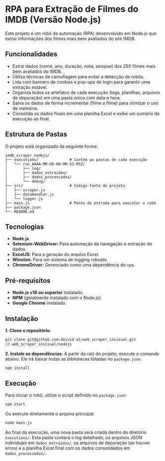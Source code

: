 # RPA para Extração de Filmes do IMDB (Versão Node.js)

Este projeto é um robô de automação (RPA) desenvolvido em Node.js que extrai informações dos filmes mais bem avaliados do site IMDB.

## Funcionalidades

  - Extrai dados (nome, ano, duração, nota, sinopse) dos 250 filmes mais bem avaliados do IMDB.
  - Utiliza técnicas de camuflagem para evitar a detecção de robôs.
  - Lida com banners de cookies e pop-ups de login para garantir uma extração estável.
  - Organiza todos os artefatos de cada execução (logs, planilhas, arquivos de depuração) em uma pasta única com data e hora.
  - Salva os dados de forma incremental (filme a filme) para otimizar o uso de memória.
  - Consolida os dados finais em uma planilha Excel e exibe um sumário da execução ao final.

## Estrutura de Pastas

O projeto está organizado da seguinte forma:

```
imdb_scraper_nodejs/
├── executions/              # Contém as pastas de cada execução
│   └── run_AAAA-MM-DD-HH-MM-SS-MSZ/
│       ├── log/
│       ├── dados_extraidos/
│       ├── dados_processados/
│       └── debug/
├── src/                     # Código-fonte do projeto
│   ├── scraper.js
│   ├── dataHandler.js
│   └── logger.js
├── main.js                  # Ponto de entrada para executar o robô
├── package.json
└── README.md
```

## Tecnologias

  - **Node.js**
  - **Selenium-WebDriver:** Para automação da navegação e extração de dados.
  - **ExcelJS:** Para a geração do arquivo Excel.
  - **Winston:** Para um sistema de logging robusto.
  - **ChromeDriver:** Gerenciado como uma dependência do `npm`.

## Pré-requisitos

  - **Node.js v16 ou superior** instalado.
  - **NPM** (geralmente instalado com o Node.js).
  - **Google Chrome** instalado.

## Instalação

**1. Clone o repositório:**

```bash
git clone git@github.com:deivid-a1/web_scraper_invisual.git
cd web_scraper_invisual/nodejs
```

**2. Instale as dependências:**
A partir da raiz do projeto, execute o comando abaixo. Ele irá baixar todas as bibliotecas listadas no `package.json`.

```bash
npm install
```

## Execução

Para iniciar o robô, utilize o script definido no `package.json`:

```bash
npm start
```

Ou execute diretamente o arquivo principal:

```bash
node main.js
```

Ao final da execução, uma nova pasta será criada dentro do diretório `executions/`. Esta pasta conterá o log detalhado, os arquivos JSON individuais em `dados_extraidos/`, os arquivos de depuração (se houver erros) e a planilha Excel final com os dados consolidados em `dados_processados/`.